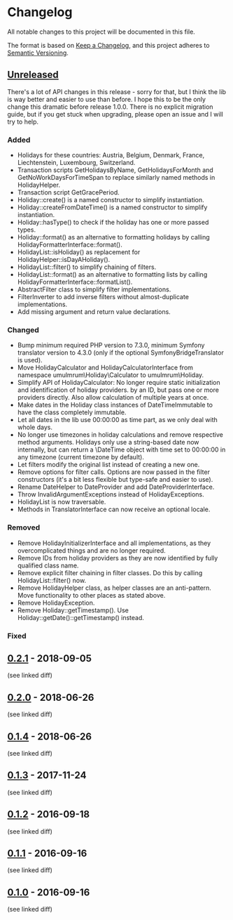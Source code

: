 # Changelog

All notable changes to this project will be documented in this file.

The format is based on [Keep a Changelog](https://keepachangelog.com/en/1.0.0/),
and this project adheres to [Semantic Versioning](https://semver.org/spec/v2.0.0.html).

## [Unreleased]

There's a lot of API changes in this release - sorry for that, but I think the lib is way better and easier to use than before.
I hope this to be the only change this dramatic before release 1.0.0. There is no explicit migration guide, but if you
get stuck when upgrading, please open an issue and I will try to help.

### Added
- Holidays for these countries: Austria, Belgium, Denmark, France, Liechtenstein, Luxembourg, Switzerland.
- Transaction scripts GetHolidaysByName, GetHolidaysForMonth and GetNoWorkDaysForTimeSpan to replace similarly named methods in HolidayHelper.
- Transaction script GetGracePeriod.
- Holiday::create() is a named constructor to simplify instantiation.
- Holiday::createFromDateTime() is a named constructor to simplify instantiation.
- Holiday::hasType() to check if the holiday has one or more passed types.
- Holiday::format() as an alternative to formatting holidays by calling HolidayFormatterInterface::format().
- HolidayList::isHoliday() as replacement for HolidayHelper::isDayAHoliday().
- HolidayList::filter() to simplify chaining of filters.
- HolidayList::format() as an alternative to formatting lists by calling HolidayFormatterInterface::formatList().
- AbstractFilter class to simplify filter implementations.
- FilterInverter to add inverse filters without almost-duplicate implementations.
- Add missing argument and return value declarations.

### Changed
- Bump minimum required PHP version to 7.3.0, minimum Symfony translator version to 4.3.0 (only if the optional SymfonyBridgeTranslator is used).
- Move HolidayCalculator and HolidayCalculatorInterface from namespace umulmrum\Holiday\Calculator to umulmrum\Holiday.
- Simplify API of HolidayCalculator: No longer require static initialization and identification of holiday providers.
  by an ID, but pass one or more providers directly. Also allow calculation of multiple years at once.
- Make dates in the Holiday class instances of DateTimeImmutable to have the class completely immutable.
- Let all dates in the lib use 00:00:00 as time part, as we only deal with whole days.
- No longer use timezones in holiday calculations and remove respective method arguments.
  Holidays only use a string-based date now internally, but can return a \DateTime object with time set to 00:00:00 in
  any timezone (current timezone by default).
- Let filters modify the original list instead of creating a new one.
- Remove options for filter calls. Options are now passed in the filter constructors (it's a bit less flexible but type-safe and easier to use).
- Rename DateHelper to DateProvider and add DateProviderInterface.
- Throw InvalidArgumentExceptions instead of HolidayExceptions.
- HolidayList is now traversable.
- Methods in TranslatorInterface can now receive an optional locale.

### Removed
- Remove HolidayInitializerInterface and all implementations, as they overcomplicated things and are no longer required.
- Remove IDs from holiday providers as they are now identified by fully qualified class name.
- Remove explicit filter chaining in filter classes. Do this by calling HolidayList::filter() now.
- Remove HolidayHelper class, as helper classes are an anti-pattern. Move functionality to other places as stated above.
- Remove HolidayException.
- Remove Holiday::getTimestamp(). Use Holiday::getDate()::getTimestamp() instead.

### Fixed

## [0.2.1] - 2018-09-05

(see linked diff)

## [0.2.0] - 2018-06-26

(see linked diff)

## [0.1.4] - 2018-06-26

(see linked diff)

## [0.1.3] - 2017-11-24

(see linked diff)

## [0.1.2] - 2016-09-18

(see linked diff)

## [0.1.1] - 2016-09-16

(see linked diff)

## [0.1.0] - 2016-09-16

(see linked diff)

[Unreleased]: https://github.com/umulmrum/holiday/compare/0.2.1...master
[0.2.1]: https://github.com/umulmrum/holiday/compare/0.2.0...0.2.1
[0.2.0]: https://github.com/umulmrum/holiday/compare/0.1.4...0.2.0
[0.1.4]: https://github.com/umulmrum/holiday/compare/0.1.3...0.1.4
[0.1.3]: https://github.com/umulmrum/holiday/compare/0.1.2...0.1.3
[0.1.2]: https://github.com/umulmrum/holiday/compare/0.1.1...0.1.2
[0.1.1]: https://github.com/umulmrum/holiday/compare/0.1.0...0.1.1
[0.1.0]: https://github.com/umulmrum/holiday/releases/tag/0.1.0
